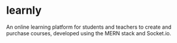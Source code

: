 # learnly
 An online learning platform for students and teachers to create and purchase courses, developed using the MERN stack and Socket.io.
